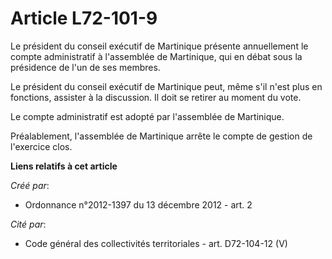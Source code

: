 # Article L72-101-9

Le président du conseil exécutif de Martinique présente annuellement le compte administratif à l'assemblée de Martinique, qui
en débat sous la présidence de l'un de ses membres.

Le président du conseil exécutif de Martinique peut, même s'il n'est plus en fonctions, assister à la discussion. Il doit se
retirer au moment du vote.

Le compte administratif est adopté par l'assemblée de Martinique.

Préalablement, l'assemblée de Martinique arrête le compte de gestion de l'exercice clos.

**Liens relatifs à cet article**

_Créé par_:

  - Ordonnance n°2012-1397 du 13 décembre 2012 - art. 2

_Cité par_:

  - Code général des collectivités territoriales - art. D72-104-12 (V)
